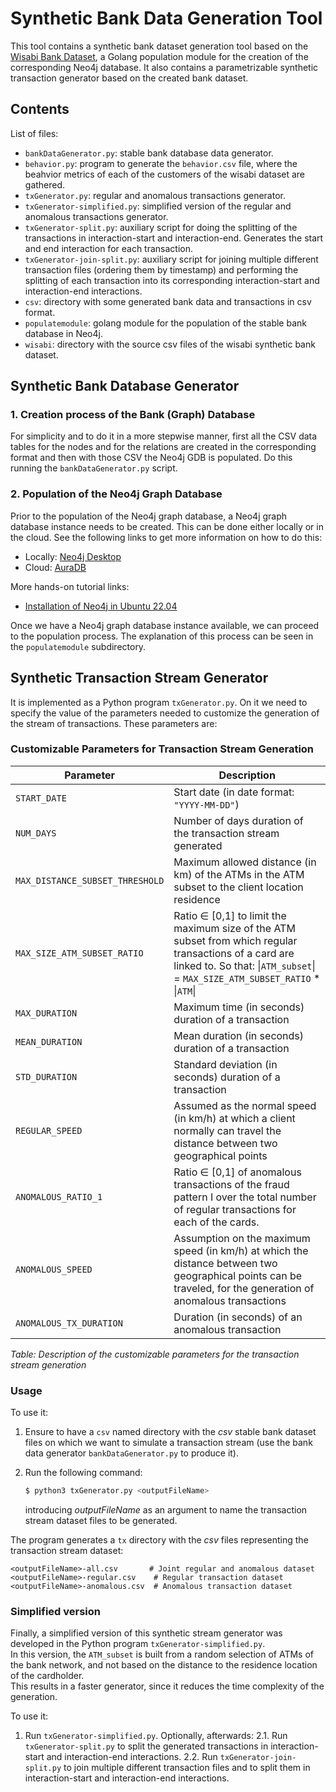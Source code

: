 # Synthetic Bank Data Generation Tool

This tool contains a synthetic bank dataset generation tool based on the [Wisabi Bank Dataset](https://www.kaggle.com/datasets/obinnaiheanachor/wisabi-bank-dataset?resource=download), a Golang population module for the creation of the corresponding Neo4j database. It also contains a parametrizable synthetic transaction generator based on the created bank dataset.

## Contents

List of files:

- `bankDataGenerator.py`: stable bank database data generator.
- `behavior.py`: program to generate the `behavior.csv` file, where the beahvior metrics of each of the
customers of the wisabi dataset are gathered.
- `txGenerator.py`: regular and anomalous transactions generator.
- `txGenerator-simplified.py`: simplified version of the regular and anomalous transactions generator.
- `txGenerator-split.py`: auxiliary script for doing the splitting of the transactions in interaction-start and interaction-end. Generates the start and end interaction for each transaction.
- `txGenerator-join-split.py`: auxiliary script for joining multiple different transaction files (ordering them by timestamp) and performing the splitting of each transaction into its corresponding interaction-start and interaction-end interactions.
- `csv`: directory with some generated bank data and transactions in csv format.
- `populatemodule`: golang module for the population of the stable bank database in Neo4j.
- `wisabi`: directory with the source csv files of the wisabi synthetic bank dataset.

## Synthetic Bank Database Generator

### 1. Creation process of the Bank (Graph) Database

For simplicity and to do it in a more stepwise manner, first all the CSV data tables for the nodes and for the relations are created in the corresponding format and then with those CSV the Neo4j GDB is populated. 
Do this running the `bankDataGenerator.py` script.

### 2. Population of the Neo4j Graph Database

Prior to the population of the Neo4j graph database, a Neo4j graph database instance needs to be
created. This can be done either locally or in the cloud. See the following links to get more information on how to do this:

- Locally: [Neo4j Desktop](https://neo4j.com/docs/desktop-manual/current/)
- Cloud: [AuraDB](https://neo4j.com/cloud/platform/aura-graph-database/?ref=developer-guides)

More hands-on tutorial links:
- [Installation of Neo4j in Ubuntu 22.04](https://www.virtono.com/community/tutorial-how-to/how-to-install-neo4j-on-ubuntu-22-04/ )

Once we have a Neo4j graph database instance available, we can proceed to the population process. The explanation of this process can be seen in the `populatemodule` subdirectory.

## Synthetic Transaction Stream Generator

It is implemented as a Python program `txGenerator.py`. On it we need to specify the value of the parameters needed to customize the generation of the stream of transactions. 
These parameters are:

### Customizable Parameters for Transaction Stream Generation

| **Parameter**                          | **Description** |
|----------------------------------------|----------------------------------------------------------------------------------------------------------------------------------|
| `START_DATE`                           | Start date (in date format: `"YYYY-MM-DD"`) |
| `NUM_DAYS`                             | Number of days duration of the transaction stream generated |
| `MAX_DISTANCE_SUBSET_THRESHOLD`        | Maximum allowed distance (in km) of the ATMs in the ATM subset to the client location residence |
| `MAX_SIZE_ATM_SUBSET_RATIO`            | Ratio ∈ [0,1] to limit the maximum size of the ATM subset from which regular transactions of a card are linked to. So that:  \|`ATM_subset`\| = `MAX_SIZE_ATM_SUBSET_RATIO` * \|`ATM`\| |
| `MAX_DURATION`                         | Maximum time (in seconds) duration of a transaction |
| `MEAN_DURATION`                        | Mean duration (in seconds) duration of a transaction |
| `STD_DURATION`                         | Standard deviation (in seconds) duration of a transaction |
| `REGULAR_SPEED`                        | Assumed as the normal speed (in km/h) at which a client normally can travel the distance between two geographical points |
| `ANOMALOUS_RATIO_1`                    | Ratio ∈ [0,1] of anomalous transactions of the fraud pattern I over the total number of regular transactions for each of the cards. |
| `ANOMALOUS_SPEED`                      | Assumption on the maximum speed (in km/h) at which the distance between two geographical points can be traveled, for the generation of anomalous transactions |
| `ANOMALOUS_TX_DURATION`                | Duration (in seconds) of an anomalous transaction |

*Table: Description of the customizable parameters for the transaction stream generation*

### Usage

To use it:

1. Ensure to have a `csv` named directory with the *csv* stable bank dataset files on which we want to simulate a transaction stream (use the bank data generator `bankDataGenerator.py` to produce it).
2. Run the following command:

   ```bash
   $ python3 txGenerator.py <outputFileName>
   ```
   introducing *outputFileName* as an argument to name the transaction stream dataset files to be generated.

The program generates a `tx` directory with the *csv* files representing the transaction stream dataset:

```
<outputFileName>-all.csv       # Joint regular and anomalous dataset
<outputFileName>-regular.csv    # Regular transaction dataset
<outputFileName>-anomalous.csv  # Anomalous transaction dataset
```

### Simplified version

Finally, a simplified version of this synthetic stream generator was developed in the Python program `txGenerator-simplified.py`.  
In this version, the `ATM_subset` is built from a random selection of ATMs of the bank network, and not based on the distance to the residence location of the cardholder.  
This results in a faster generator, since it reduces the time complexity of the generation.

To use it:
1. Run `txGenerator-simplified.py`.
Optionally, afterwards:
2.1. Run `txGenerator-split.py` to split the generated transactions in interaction-start and interaction-end interactions.
2.2. Run `txGenerator-join-split.py` to join multiple different transaction files and to split them in interaction-start and interaction-end interactions.

